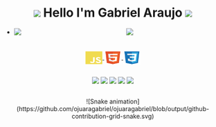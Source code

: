 <h1 align="center">
<img src="https://media.giphy.com/media/hvRJCLFzcasrR4ia7z/giphy.gif" width="28">
Hello I'm Gabriel Araujo  <img src="https://media.giphy.com/media/em3xOyQhozmJfDlGRB/giphy.gif" width="30">
</h1>

- <div align="center">
  <a href="https://github.com/ojuaragabriel">
  <img align="left"  width="54%"  src="https://github-readme-stats.vercel.app/api?username=ojuaragabriel&show_icons=true&theme=radical " />
  <img align="left" width="39%" src="https://github-readme-stats.vercel.app/api/top-langs/?username=ojuaragabriel&layout=compact &theme=radical" />
</div>
 
<div align="center">
  <div style="display: inline_block"><br>
  <img align="center" alt="Gaab-Js" height="30" width="40" src="https://raw.githubusercontent.com/devicons/devicon/master/icons/javascript/javascript-plain.svg">
  <img align="center" alt="Gaab-HTML" height="30" width="40" src="https://raw.githubusercontent.com/devicons/devicon/master/icons/html5/html5-original.svg">
  <img align="center" alt="Gaab-CSS" height="30" width="40" src="https://raw.githubusercontent.com/devicons/devicon/master/icons/css3/css3-original.svg">
</div>
  
##
 
<div align="center"> 
    <a href="https://instagram.com/ojuaragabriel" target="_blank"><img src="https://img.shields.io/badge/-Instagram-%23E4405F?style=for-the-badge&logo=instagram&logoColor=white" target="_blank"></a>
    <a href="https://www.twitch.tv/ojuaragabriel" target="_blank"><img src="https://img.shields.io/badge/Twitch-9146FF?style=for-the-badge&logo=twitch&logoColor=white"       target="_blank"></a>
    <a href="https://discord.gg/Ojuaragabriel#7278" target="_blank"><img src="https://img.shields.io/badge/Discord-7289DA?style=for-the-badge&logo=discord&logoColor=white" target="_blank"></a> 
    <a href = "mailto:gabrielcac7@gmail.com"><img src="https://img.shields.io/badge/-Gmail-%23333?style=for-the-badge&logo=gmail&logoColor=white" target="_blank"></a>
  <a href="https://www.linkedin.com/in/gabriel-cerqueira-araujo-de-carvalho-042b3b138/" target="_blank"><img src="https://img.shields.io/badge/-LinkedIn-%230077B5?style=for-the-badge&logo=linkedin&logoColor=white" target="_blank"></a>
  </div>
  
##
  
<div align="center">
  ![Snake animation](https://github.com/ojuaragabriel/ojuaragabriel/blob/output/github-contribution-grid-snake.svg)
</div>
  
